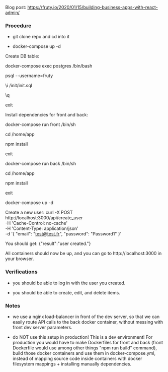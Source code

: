 Blog post: https://fruty.io/2020/01/15/building-business-apps-with-react-admin/

### Procedure

- git clone repo and cd into it

- docker-compose up -d

Create DB table:

docker-compose exec postgres /bin/bash

psql --username=fruty

\i /init/init.sql

\q

exit

Install dependencies for front and back:

docker-compose run front /bin/sh

cd /home/app

npm install

exit

docker-compose run back /bin/sh

cd /home/app

npm install

exit

docker-compose up -d

Create a new user:
curl -X POST \
  http://localhost:3000/api/create_user \
  -H 'Cache-Control: no-cache' \
  -H 'Content-Type: application/json' \
  -d '{
  "email": "test@test.fr",
  "password": "Password1"
}'

You should get:
{"result":"user created."}

All containers should now be up, and you can go to http://localhost:3000 in your browser.

### Verifications

- you should be able to log in with the user you created.

- you should be able to create, edit, and delete items.


### Notes


- we use a nginx load-balancer in front of the dev server, so that we can easily route
API calls to the back docker container, without messing with front dev server parameters.

- do NOT use this setup in production! This is a dev environment! For production you would have
to make Dockerfiles for front and back (front Dockerfile would use among other things "npm run build" command), build those docker containers and use them in docker-compose.yml, instead of mapping source code inside containers with docker filesystem mappings + installing manually dependencies.
